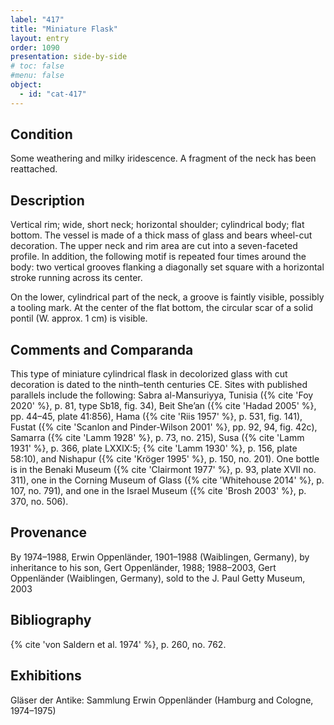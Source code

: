 ```yaml
---
label: "417"
title: "Miniature Flask"
layout: entry
order: 1090
presentation: side-by-side
# toc: false
#menu: false 
object:
  - id: "cat-417"
---
```


## Condition

Some weathering and milky iridescence. A fragment of the neck has been reattached.

## Description

Vertical rim; wide, short neck; horizontal shoulder; cylindrical body; flat bottom. The vessel is made of a thick mass of glass and bears wheel-cut decoration. The upper neck and rim area are cut into a seven-faceted profile. In addition, the following motif is repeated four times around the body: two vertical grooves flanking a diagonally set square with a horizontal stroke running across its center.

On the lower, cylindrical part of the neck, a groove is faintly visible, possibly a tooling mark. At the center of the flat bottom, the circular scar of a solid pontil (W. approx. 1 cm) is visible.

## Comments and Comparanda

This type of miniature cylindrical flask in decolorized glass with cut decoration is dated to the ninth–tenth centuries CE. Sites with published parallels include the following: Sabra al-Mansuriyya, Tunisia ({% cite 'Foy 2020' %}, p. 81, type Sb18, fig. 34), Beit She’an ({% cite 'Hadad 2005' %}, pp. 44–45, plate 41:856), Hama ({% cite 'Riis 1957' %}, p. 531, fig. 141), Fustat ({% cite 'Scanlon and Pinder-Wilson 2001' %}, pp. 92, 94, fig. 42c), Samarra ({% cite 'Lamm 1928' %}, p. 73, no. 215), Susa ({% cite 'Lamm 1931' %}, p. 366, plate LXXIX:5; {% cite 'Lamm 1930' %}, p. 156, plate 58:10), and Nishapur ({% cite 'Kröger 1995' %}, p. 150, no. 201). One bottle is in the Benaki Museum ({% cite 'Clairmont 1977' %}, p. 93, plate XVII no. 311), one in the Corning Museum of Glass ({% cite 'Whitehouse 2014' %}, p. 107, no. 791), and one in the Israel Museum ({% cite 'Brosh 2003' %}, p. 370, no. 506).

## Provenance

By 1974–1988, Erwin Oppenländer, 1901–1988 (Waiblingen, Germany), by inheritance to his son, Gert Oppenländer, 1988; 1988–2003, Gert Oppenländer (Waiblingen, Germany), sold to the J. Paul Getty Museum, 2003

## Bibliography

{% cite 'von Saldern et al. 1974' %}, p. 260, no. 762.

## Exhibitions

Gläser der Antike: Sammlung Erwin Oppenländer (Hamburg and Cologne, 1974–1975)